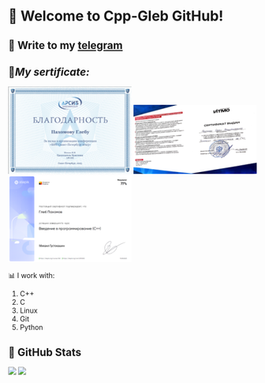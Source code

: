 # <p><strong> &#128205; Welcome to Cpp-Gleb GitHub!</strong> 


## &#128242; Write to my <a href="https://t.me/Cpp_Gleb">telegram </a> 


## &#128209;***My sertificate:***
<div flex-flow: row nowrap; align-items:center; align-content:center; justify-content: spase-between; display: flex;>
<img src="https://github.com/Cpp-Gleb/Cpp-Gleb/blob/main/%D0%A1%D0%BD%D0%B8%D0%BC%D0%BE%D0%BA%20%D1%8D%D0%BA%D1%80%D0%B0%D0%BD%D0%B0%202023-10-22%20230911.png" style="width: 250px;">
<img src="https://github.com/Cpp-Gleb/Cpp-Gleb/blob/main/%D0%A1%D0%BD%D0%B8%D0%BC%D0%BE%D0%BA%20%D1%8D%D0%BA%D1%80%D0%B0%D0%BD%D0%B0%202023-10-22%20231030.png" style="width: 250px;">
<img src="https://github.com/Cpp-Gleb/Cpp-Gleb/blob/main/%D0%A1%D0%BD%D0%B8%D0%BC%D0%BE%D0%BA%20%D1%8D%D0%BA%D1%80%D0%B0%D0%BD%D0%B0%202023-10-22%20231051.png" style="width: 250px; "><br>
</div>


&#128202; I work with:
1. C++
2. C
3. Linux
4. Git
5. Python

## &#128270; GitHub Stats

<p>
  <img src = "https://github-readme-stats.vercel.app/api/top-langs/?username=Cpp-Gleb">
  <img src = "https://github-readme-stats.vercel.app/api?username=Cpp-Gleb&show_icons=true&line_height=33&count_private=true">
</p>


